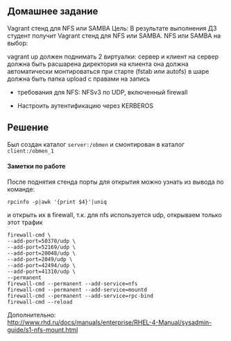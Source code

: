 ## Домашнее задание
Vagrant стенд для NFS или SAMBA
Цель: В результате выполнения ДЗ студент получит Vagrant стенд для NFS или SAMBA.
NFS или SAMBA на выбор:

vagrant up должен поднимать 2 виртуалки: сервер и клиент
на сервер должна быть расшарена директория
на клиента она должна автоматически монтироваться при старте (fstab или autofs)
в шаре должна быть папка upload с правами на запись
- требования для NFS: NFSv3 по UDP, включенный firewall

* Настроить аутентификацию через KERBEROS


## Решение  
Был создан каталог `server:/obmen`  и смонтирован в каталог `client:/obmen_1`  

#### Заметки по работе  
После поднятия стенда порты для открытия можно узнать из вывода по команде:    
```
rpcinfo -p|awk '{print $4}'|uniq
```
и открыть их в firewall, т.к. для nfs используется udp, открываем только этот трафик  

```
firewall-cmd \
--add-port=50370/udp \
--add-port=52169/udp \
--add-port=20048/udp \
--add-port=2049/udp \
--add-port=42494/udp \
--add-port=41310/udp \
--permanent
firewall-cmd --permanent --add-service=nfs
firewall-cmd --permanent --add-service=mountd
firewall-cmd --permanent --add-service=rpc-bind
firewall-cmd --reload
```
Дополнительно:  
http://www.rhd.ru/docs/manuals/enterprise/RHEL-4-Manual/sysadmin-guide/s1-nfs-mount.html  
